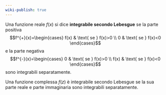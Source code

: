 ```yaml
---
wiki-publish: true
---
```

Una funzione reale $f(x)$ si dice **integrabile secondo Lebesgue** se la parte positiva
$$f^{+}(x)=\begin{cases}
f(x) & \text{ se } f(x)>0 \\
0 & \text{ se } f(x)<0
\end{cases}$$
e la parte negativa
$$f^{-}(x)=\begin{cases}
0 & \text{ se } f(x)>0 \\
f(x) & \text{ se } f(x)<0
\end{cases}$$
sono integrabili separatamente.

Una funzione complessa $f(z)$ è integrabile secondo Lebesgue se la sua parte reale e parte immaginaria sono integrabili separatamente.